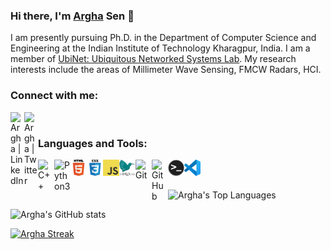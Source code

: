### Hi there, I'm [Argha][website] Sen  👋

I am presently pursuing Ph.D. in the Department of Computer Science and Engineering at the Indian Institute of Technology Kharagpur, India. I am a member of [UbiNet: Ubiquitous Networked Systems Lab](https://cse.iitkgp.ac.in/resgrp/ubinet/). My research interests include the areas of Millimeter Wave Sensing, FMCW Radars, HCI.

### Connect with me:

[<img align="left" alt="Argha | LinkedIn" width="22px" src="https://cdn-icons-png.flaticon.com/512/174/174857.png" />][linkedin]
[<img align="left" alt="Argha | Twitter" width="22px" src="https://img.freepik.com/free-icon/twitter_318-674515.jpg" />][twitter]


<br />

### Languages and Tools:

[<img align="left" alt="C++" width="26px" src="https://upload.wikimedia.org/wikipedia/commons/thumb/1/18/ISO_C%2B%2B_Logo.svg/1822px-ISO_C%2B%2B_Logo.svg.png" />][C++]
[<img align="left" alt="Python3" width="26px" src="https://cdn3.iconfinder.com/data/icons/logos-and-brands-adobe/512/267_Python-512.png" />][python3]
[<img align="left" alt="HTML5" width="26px" src="https://raw.githubusercontent.com/github/explore/80688e429a7d4ef2fca1e82350fe8e3517d3494d/topics/html/html.png" />][html]
[<img align="left" alt="CSS3" width="26px" src="https://raw.githubusercontent.com/github/explore/80688e429a7d4ef2fca1e82350fe8e3517d3494d/topics/css/css.png" />][css]
[<img align="left" alt="JavaScript" width="26px" src="https://raw.githubusercontent.com/github/explore/80688e429a7d4ef2fca1e82350fe8e3517d3494d/topics/javascript/javascript.png" />][javascript]
[<img align="left" alt="Latex" width="26px" src="https://raw.githubusercontent.com/github/explore/80688e429a7d4ef2fca1e82350fe8e3517d3494d/topics/latex/latex.png" />][latex]
[<img align="left" alt="Git" width="26px" src="https://git-scm.com/images/logos/downloads/Git-Icon-1788C.png" />][git]
[<img align="left" alt="GitHub" width="26px" src="https://upload.wikimedia.org/wikipedia/commons/thumb/a/ae/Github-desktop-logo-symbol.svg/1200px-Github-desktop-logo-symbol.svg.png" />][github]
[<img align="left" alt="Terminal" width="26px" src="https://raw.githubusercontent.com/github/explore/80688e429a7d4ef2fca1e82350fe8e3517d3494d/topics/terminal/terminal.png" />][terminal]
[<img align="left" alt="Visual Studio Code" width="26px" src="https://raw.githubusercontent.com/github/explore/80688e429a7d4ef2fca1e82350fe8e3517d3494d/topics/visual-studio-code/visual-studio-code.png" />][code]


<br />
<br />

![Argha's Top Languages](https://github-readme-stats.vercel.app/api/top-langs?username=arghasen10&show_icons=true&locale=en&layout=compact&theme=transparent&hide_border=true)

![Argha's GitHub stats](https://github-readme-stats.vercel.app/api?username=arghasen10&show_icons=true&locale=en&theme=transparent&hide_border=true)

[![Argha Streak](https://github-readme-streak-stats.herokuapp.com?user=arghasen10&theme=radical&hide_border=true&mode=weekly&background=DD272700&dates=0684DD&stroke=1FD906)](https://git.io/streak-stats)


[website]: https://arghasen10.github.io/
[youtube]: https://www.youtube.com/channel/UCsw6J7cMixultF4BwNk9NPQ
[instagram]: https://www.instagram.com/arghasen10/
[linkedin]: https://www.linkedin.com/in/arghasen10/
[code]: https://code.visualstudio.com/
[html]: https://developer.mozilla.org/en-US/docs/Glossary/HTML5
[css]: https://developer.mozilla.org/en-US/docs/Glossary/css
[javascript]: https://developer.mozilla.org/en-US/docs/Glossary/javascript
[C++]: https://en.wikipedia.org/wiki/C%2B%2B
[python3]: https://docs.python.org/3/tutorial
[sql]: https://en.wikipedia.org/wiki/SQL
[mysql]: https://www.mysql.com/
[mongodb]: https://www.mongodb.com/
[git]: https://git-scm.com/
[github]: https://github.com/
[terminal]: https://maker.pro/linux/tutorial/basic-linux-commands-for-beginners#:~:text=To%20open%20the%20terminal%2C%20press,it%2C%20but%20this%20is%20better!
[latex]: https://www.latex-project.org/
[twitter]: https://twitter.com/argha_sen10
